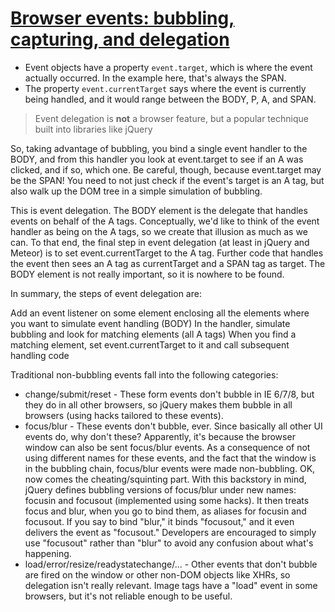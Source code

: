 # [Browser events: bubbling, capturing, and delegation](http://info.meteor.com/blog/browser-events-bubbling-capturing-and-delegation)

- Event objects have a property `event.target`, which is where the event actually occurred. In the example here, that's always the SPAN.
- The property `event.currentTarget` says where the event is currently being handled, and it would range between the BODY, P, A, and SPAN.

> Event delegation is **not** a browser feature, but a popular technique built into libraries like jQuery

 So, taking advantage of bubbling, you bind a single event handler to the BODY, and from this handler you look at event.target to see if an A was clicked, and if so, which one. Be careful, though, because event.target may be the SPAN! You need to not just check if the event's target is an A tag, but also walk up the DOM tree in a simple simulation of bubbling.

 This is event delegation. The BODY element is the delegate that handles events on behalf of the A tags. Conceptually, we'd like to think of the event handler as being on the A tags, so we create that illusion as much as we can. To that end, the final step in event delegation (at least in jQuery and Meteor) is to set event.currentTarget to the A tag. Further code that handles the event then sees an A tag as currentTarget and a SPAN tag as target. The BODY element is not really important, so it is nowhere to be found.

 In summary, the steps of event delegation are:

 Add an event listener on some element enclosing all the elements where you want to simulate event handling (BODY)
 In the handler, simulate bubbling and look for matching elements (all A tags)
 When you find a matching element, set event.currentTarget to it and call subsequent handling code


Traditional non-bubbling events fall into the following categories:

- change/submit/reset - These form events don't bubble in IE 6/7/8, but they do in all other browsers, so jQuery makes them bubble in all browsers (using hacks tailored to these events).
- focus/blur - These events don't bubble, ever. Since basically all other UI events do, why don't these? Apparently, it's because the browser window can also be sent focus/blur events. As a consequence of not using different names for these events, and the fact that the window is in the bubbling chain, focus/blur events were made non-bubbling. OK, now comes the cheating/squinting part. With this backstory in mind, jQuery defines bubbling versions of focus/blur under new names: focusin and focusout (implemented using some hacks). It then treats focus and blur, when you go to bind them, as aliases for focusin and focusout. If you say to bind "blur," it binds "focusout," and it even delivers the event as "focusout." Developers are encouraged to simply use "focusout" rather than "blur" to avoid any confusion about what's happening.
- load/error/resize/readystatechange/... - Other events that don't bubble are fired on the window or other non-DOM objects like XHRs, so delegation isn't really relevant. Image tags have a "load" event in some browsers, but it's not reliable enough to be useful.
